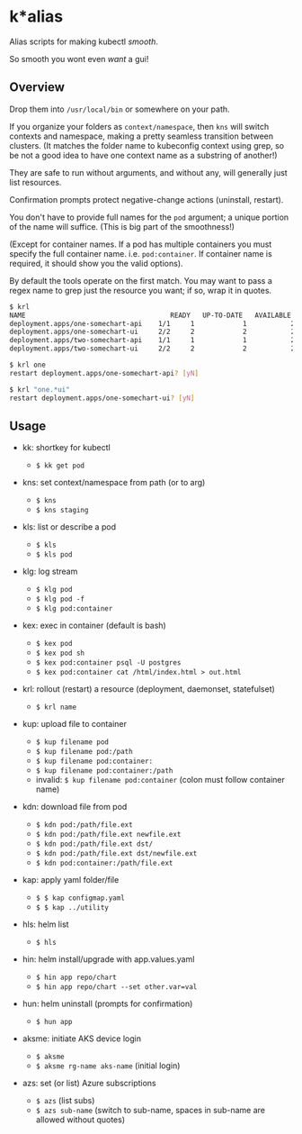 # k*alias

Alias scripts for making kubectl *smooth*.

So smooth you wont even *want* a gui!

## Overview

Drop them into `/usr/local/bin` or somewhere on your path.

If you organize your folders as `context/namespace`, then `kns` will switch contexts and namespace, making a pretty seamless transition between clusters.  (It matches the folder name to kubeconfig context using grep, so be not a good idea to have one context name as a substring of another!)

They are safe to run without arguments, and without any, will generally just list resources.

Confirmation prompts protect negative-change actions (uninstall, restart).

You don't have to provide full names for the `pod` argument; a unique portion of the name will suffice. (This is big part of the smoothness!)

(Except for container names.  If a pod has multiple containers you must specify the full container name. i.e. `pod:container`.  If container name is required, it should show you the valid options).

By default the tools operate on the first match. You may want to pass a regex name to grep just the resource you want; if so, wrap it in quotes.

```bash
$ krl
NAME                                    READY   UP-TO-DATE   AVAILABLE   AGE
deployment.apps/one-somechart-api    1/1     1            1           27h
deployment.apps/one-somechart-ui     2/2     2            2           27h
deployment.apps/two-somechart-api    1/1     1            1           27h
deployment.apps/two-somechart-ui     2/2     2            2           27h

$ krl one
restart deployment.apps/one-somechart-api? [yN]

$ krl "one.*ui"
restart deployment.apps/one-somechart-ui? [yN]
```

## Usage

- kk: shortkey for kubectl
  - `$ kk get pod`

- kns: set context/namespace from path (or to arg)
  - `$ kns`
  - `$ kns staging`

- kls: list or describe a pod
  - `$ kls`
  - `$ kls pod`

- klg: log stream
  - `$ klg pod`
  - `$ klg pod -f`
  - `$ klg pod:container`

- kex: exec in container (default is bash)
  - `$ kex pod`
  - `$ kex pod sh`
  - `$ kex pod:container psql -U postgres`
  - `$ kex pod:container cat /html/index.html > out.html`

- krl: rollout (restart) a resource (deployment, daemonset, statefulset)
  - `$ krl name`

- kup: upload file to container
  - `$ kup filename pod`
  - `$ kup filename pod:/path`
  - `$ kup filename pod:container:`
  - `$ kup filename pod:container:/path`
  - invalid: `$ kup filename pod:container` (colon must follow container name)

- kdn: download file from pod
  - `$ kdn pod:/path/file.ext`
  - `$ kdn pod:/path/file.ext newfile.ext`
  - `$ kdn pod:/path/file.ext dst/`
  - `$ kdn pod:/path/file.ext dst/newfile.ext`
  - `$ kdn pod:container:/path/file.ext`

- kap: apply yaml folder/file
  - `$ $ kap configmap.yaml`
  - `$ $ kap ../utility`

- hls: helm list
  - `$ hls`

- hin: helm install/upgrade with app.values.yaml
  - `$ hin app repo/chart`
  - `$ hin app repo/chart --set other.var=val`

- hun: helm uninstall (prompts for confirmation)
  - `$ hun app`

- aksme: initiate AKS device login
  - `$ aksme`
  - `$ aksme rg-name aks-name` (initial login)

- azs: set (or list) Azure subscriptions 
  - `$ azs` (list subs)
  - `$ azs sub-name` (switch to sub-name, spaces in sub-name are allowed without quotes)